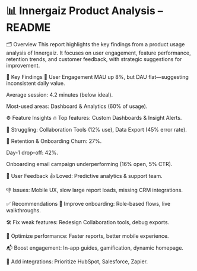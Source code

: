 # 📊 Innergaiz Product Analysis – README
🗂️ Overview
This report highlights the key findings from a product usage analysis of Innergaiz. It focuses on user engagement, feature performance, retention trends, and customer feedback, with strategic suggestions for improvement.

🎯 Key Findings
👥 User Engagement
MAU up 8%, but DAU flat—suggesting inconsistent daily value.

Average session: 4.2 minutes (below ideal).

Most-used areas: Dashboard & Analytics (60% of usage).

⚙️ Feature Insights
🔥 Top features: Custom Dashboards & Insight Alerts.

🚫 Struggling: Collaboration Tools (12% use), Data Export (45% error rate).

🔁 Retention & Onboarding
Churn: 27%.

Day-1 drop-off: 42%.

Onboarding email campaign underperforming (16% open, 5% CTR).

💬 User Feedback
👍 Loved: Predictive analytics & support team.

👎 Issues: Mobile UX, slow large report loads, missing CRM integrations.

✅ Recommendations
🧭 Improve onboarding: Role-based flows, live walkthroughs.

🛠️ Fix weak features: Redesign Collaboration tools, debug exports.

📱 Optimize performance: Faster reports, better mobile experience.

📬 Boost engagement: In-app guides, gamification, dynamic homepage.

🔌 Add integrations: Prioritize HubSpot, Salesforce, Zapier.

